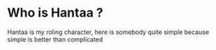 # Who is Hantaa ?

Hantaa is my roling character, here is somebody quite simple 
because simple is better than complicated
